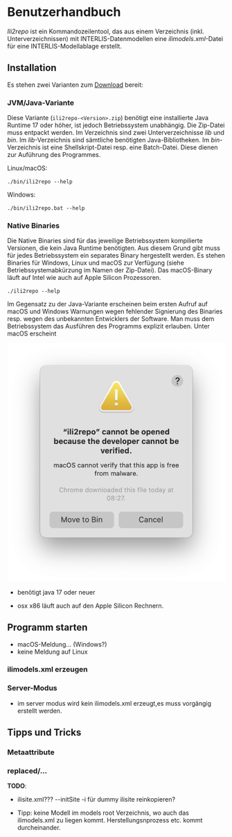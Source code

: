 # Benutzerhandbuch

_Ili2repo_ ist ein Kommandozeilentool, das aus einem Verzeichnis (inkl. Unterverzeichnissen) mit INTERLIS-Datenmodellen eine _ilimodels.xml_-Datei für eine INTERLIS-Modellablage erstellt.

## Installation

Es stehen zwei Varianten zum [Download](https://github.com/edigonzales/ili2repo/releases/latest) bereit:

### JVM/Java-Variante

Diese Variante (`ili2repo-<Version>.zip`) benötigt eine installierte Java Runtime 17 oder höher, ist jedoch Betriebssystem unabhängig. Die Zip-Datei muss entpackt werden. Im Verzeichnis sind zwei Unterverzeichnisse _lib_ und _bin_. Im _lib_-Verzeichnis sind sämtliche benötigten Java-Bibliotheken. Im _bin_-Verzeichnis ist eine Shellskript-Datei resp. eine Batch-Datei. Diese dienen zur Auführung des Programmes.

Linux/macOS:

```
./bin/ili2repo --help
```

Windows:

```
./bin/ili2repo.bat --help
```

### Native Binaries

Die Native Binaries sind für das jeweilige Betriebssystem kompilierte Versionen, die kein Java Runtime benötigten. Aus diesem Grund gibt muss für jedes Betriebssystem ein separates Binary hergestellt werden. Es stehen Binaries für Windows, Linux und macOS zur Verfügung (siehe Betriebssystemabkürzung im Namen der Zip-Datei). Das macOS-Binary läuft auf Intel wie auch auf Apple Silicon Prozessoren. 

```
./ili2repo --help
```

Im Gegensatz zu der Java-Variante erscheinen beim ersten Aufruf auf macOS und Windows Warnungen wegen fehlender Signierung des Binaries resp. wegen des unbekannten Entwicklers der Software. Man muss dem Betriebssystem das Ausführen des Programms explizit erlauben. Unter macOS erscheint 

![](./macos_security_01.png)



- benötigt java 17 oder neuer

- osx x86 läuft auch auf den Apple Silicon Rechnern.

## Programm starten

- macOS-Meldung... (Windows?)
- keine Meldung auf Linux

### ilimodels.xml erzeugen


### Server-Modus
- im server modus wird kein ilimodels.xml erzeugt,es muss vorgängig erstellt werden.

## Tipps und Tricks

### Metaattribute

### replaced/...


**TODO**:
- ilisite.xml??? --initSite -i für dummy ilisite reinkopieren?


- Tipp: keine Modell im models root Verzeichnis, wo auch das ilimodels.xml zu liegen kommt. Herstellungsnprozess etc. kommt durcheinander.